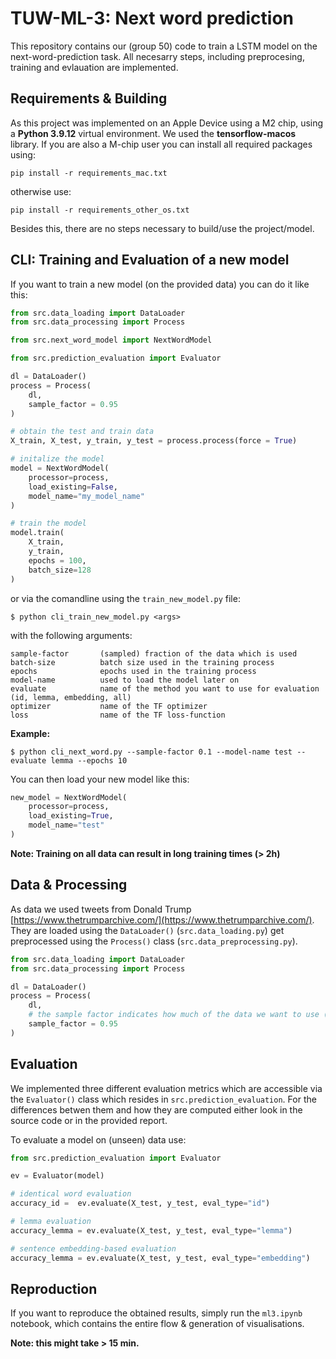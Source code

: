 # TUW-ML-3: Next word prediction

This repository contains our (group 50) code to train a LSTM model on the next-word-prediction task. 
All necesarry steps, including preprocesing, training and evlauation are implemented.

## Requirements & Building
As this project was implemented on an Apple Device using a M2 chip, using a **Python 3.9.12** virtual environment.
We used the **tensorflow-macos** library. If you are also a M-chip user you can install all required packages using:

```pip install -r requirements_mac.txt```

otherwise use:

```pip install -r requirements_other_os.txt```

Besides this, there are no steps necessary to build/use the project/model.

## CLI: Training and Evaluation of a new model
If you want to train a new model (on the provided data) you can do it like this:
```python
from src.data_loading import DataLoader
from src.data_processing import Process

from src.next_word_model import NextWordModel

from src.prediction_evaluation import Evaluator

dl = DataLoader()
process = Process(
    dl,
    sample_factor = 0.95
)

# obtain the test and train data
X_train, X_test, y_train, y_test = process.process(force = True)

# initalize the model
model = NextWordModel(
    processor=process,
    load_existing=False,
    model_name="my_model_name"
)

# train the model
model.train(
    X_train, 
    y_train, 
    epochs = 100, 
    batch_size=128    
)
```

or via the comandline using the `train_new_model.py` file:
```
$ python cli_train_new_model.py <args>
```
with the following arguments:
```
sample-factor       (sampled) fraction of the data which is used
batch-size          batch size used in the training process
epochs              epochs used in the training process
model-name          used to load the model later on
evaluate            name of the method you want to use for evaluation (id, lemma, embedding, all)
optimizer           name of the TF optimizer
loss                name of the TF loss-function
```    

**Example:**
```
$ python cli_next_word.py --sample-factor 0.1 --model-name test --evaluate lemma --epochs 10    
```

You can then load your new model like this:
```python
new_model = NextWordModel(
    processor=process,
    load_existing=True,
    model_name="test"
)
```

**Note: Training on all data can result in long training times (> 2h)**

## Data & Processing
As data we used tweets from Donald Trump [https://www.thetrumparchive.com/](https://www.thetrumparchive.com/).
They are loaded using the `DataLoader()` (`src.data_loading.py`) get preprocessed using the `Process()` class (`src.data_preprocessing.py`).

```python
from src.data_loading import DataLoader
from src.data_processing import Process

dl = DataLoader()
process = Process(
    dl,
    # the sample factor indicates how much of the data we want to use (can be used to obtain smaller models)
    sample_factor = 0.95    
)
```

## Evaluation
We implemented three different evaluation metrics which are accessible via the `Evaluator()` class which resides in `src.prediction_evaluation`.
For the differences betwen them and how they are computed either look in the source code or in the provided report.

To evaluate a model on (unseen) data use:
```python
from src.prediction_evaluation import Evaluator

ev = Evaluator(model)

# identical word evaluation
accuracy_id =  ev.evaluate(X_test, y_test, eval_type="id")

# lemma evaluation
accuracy_lemma = ev.evaluate(X_test, y_test, eval_type="lemma")

# sentence embedding-based evaluation
accuracy_lemma = ev.evaluate(X_test, y_test, eval_type="embedding")
```

## Reproduction
If you want to reproduce the obtained results, simply run the `ml3.ipynb` notebook, which contains the entire flow & generation of visualisations.

**Note: this might take > 15 min.**

